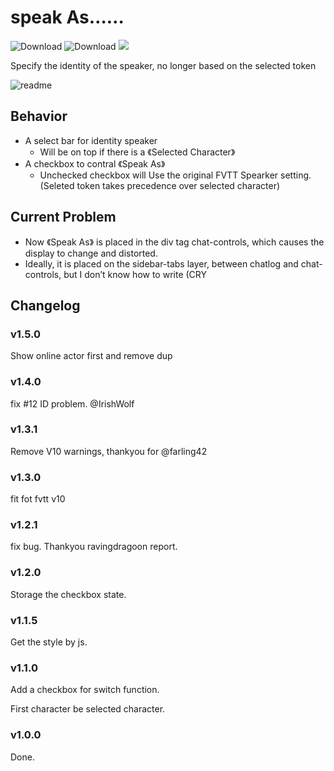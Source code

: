 # speak As……

![Download](https://img.shields.io/github/downloads/hktrpg/foundryVTT-speak-as/total)
![Download](https://img.shields.io/badge/Foundry-v0.8.9-informational)
<a href="https://patreon.com/HKTRPG"><img src="https://img.shields.io/endpoint.svg?url=https://shieldsio-patreon.vercel.app/api/?username=HKTRPG&type=patrons" /></a>

Specify the identity of the speaker, no longer based on the selected token

![readme](./readme.png)

## Behavior

- A select bar for identity speaker
  - Will be on top if there is a 《Selected Character》
- A checkbox to contral 《Speak As》
  - Unchecked checkbox will Use the original FVTT Spearker setting.(Seleted token takes precedence over selected character)

## Current Problem

- Now 《Speak As》 is placed in the div tag chat-controls, which causes the display to change and distorted.
- Ideally, it is placed on the sidebar-tabs layer, between chatlog and chat-controls, but I don’t know how to write (CRY

## Changelog

### v1.5.0

Show online actor first and remove dup

### v1.4.0

fix #12 ID problem. @IrishWolf

### v1.3.1

Remove V10 warnings, thankyou for @farling42

### v1.3.0

fit fot fvtt v10

### v1.2.1

fix bug. Thankyou ravingdragoon report.

### v1.2.0

Storage the checkbox state.

### v1.1.5

Get the style by js.

### v1.1.0

Add a checkbox for switch function.

First character be selected character.

### v1.0.0

Done.
